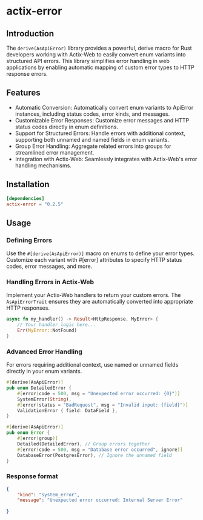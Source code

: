 # actix-error
## Introduction

The `derive(AsApiError)` library provides a powerful, derive macro for Rust developers working with Actix-Web to easily convert enum variants into structured API errors. This library simplifies error handling in web applications by enabling automatic mapping of custom error types to HTTP response errors.

## Features
 - Automatic Conversion: Automatically convert enum variants to ApiError instances, including status codes, error kinds, and messages.
 - Customizable Error Responses: Customize error messages and HTTP status codes directly in enum definitions.
 - Support for Structured Errors: Handle errors with additional context, supporting both unnamed and named fields in enum variants.
 - Group Error Handling: Aggregate related errors into groups for streamlined error management.
 - Integration with Actix-Web: Seamlessly integrates with Actix-Web's error handling mechanisms.

## Installation
```toml
[dependencies]
actix-error = "0.2.5"
```

## Usage
### Defining Errors
Use the `#[derive(AsApiError)]` macro on enums to define your error types. Customize each variant with #[error] attributes to specify HTTP status codes, error messages, and more.


### Handling Errors in Actix-Web
Implement your Actix-Web handlers to return your custom errors. The `AsApiErrorTrait` ensures they are automatically converted into appropriate HTTP responses.

```rust
async fn my_handler() -> Result<HttpResponse, MyError> {
    // Your handler logic here...
    Err(MyError::NotFound)
}
```

### Advanced Error Handling
For errors requiring additional context, use named or unnamed fields directly in your enum variants.

```rust
#[derive(AsApiError)]
pub enum DetailedError {
    #[error(code = 500, msg = "Unexpected error occurred: {0}")]
    SystemError(String),
    #[error(status = "BadRequest", msg = "Invalid input: {field}")]
    ValidationError { field: DataField },
}

#[derive(AsApiError)]
pub enum Error {
    #[error(group)]
    Detailed(DetailedError), // Group errors together
    #[error(code = 500, msg = "Database error occurred", ignore)]
    DatabaseError(PostgresError), // Ignore the unnamed field
}

```
### Response format
```json
{
    "kind": "system_error",
    "message": "Unexpected error occurred: Internal Server Error"
    
}
```
